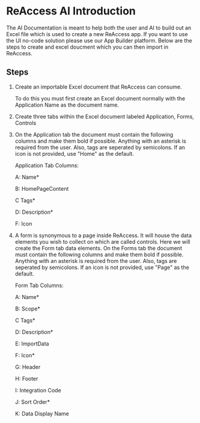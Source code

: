# ReAccess AI Introduction

The AI Documentation is meant to help both the user and AI to build out an Excel file which is used to create a new ReAccess app.  If you want to use the UI no-code solution please use our App Builder platform.  Below are the steps to create and excel doucment which you can then import in ReAccess.

## Steps

1.  Create an importable Excel document that ReAccess can consume.  

    To do this you must first create an Excel document normally with the Application Name as the document name.

2.  Create three tabs within the Excel document labeled Application, Forms, Controls

3.  On the Application tab the document must contain the following columns and make them bold if possible.  Anything with an asterisk is required from the user.  Also, tags are seperated by semicolons.  If an icon is not provided, use "Home" as the default.

    Application Tab Columns:

    A:  Name*

    B:  HomePageContent

    C   Tags*

    D:  Description*

    F:  Icon
    


4.  A form is synonymous to a page inside ReAccess.  It will house the data elements you wish to collect on which are called controls.  Here we will create the Form tab data elements.  On the Forms tab the document must contain the following columns and make them bold if possible.  Anything with an asterisk is required from the user.  Also, tags are seperated by semicolons.  If an icon is not provided, use "Page" as the default.

    Form Tab Columns:

    A:  Name*

    B:  Scope*

    C   Tags*

    D:  Description*

    E:  ImportData

    F:  Icon*

    G:  Header

    H:  Footer

    I:  Integration Code

    J:  Sort Order*

    K:  Data Display Name

